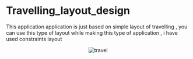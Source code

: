 # Travelling_layout_design

This application application is just based on simple layout of travelling , you can use this type of layout while making this type of application , i have used constraints layout 

<p align="center">
<img src="http://www.codingwithjks.tech/Github/travel.png" alt="travel"/>
</p>
